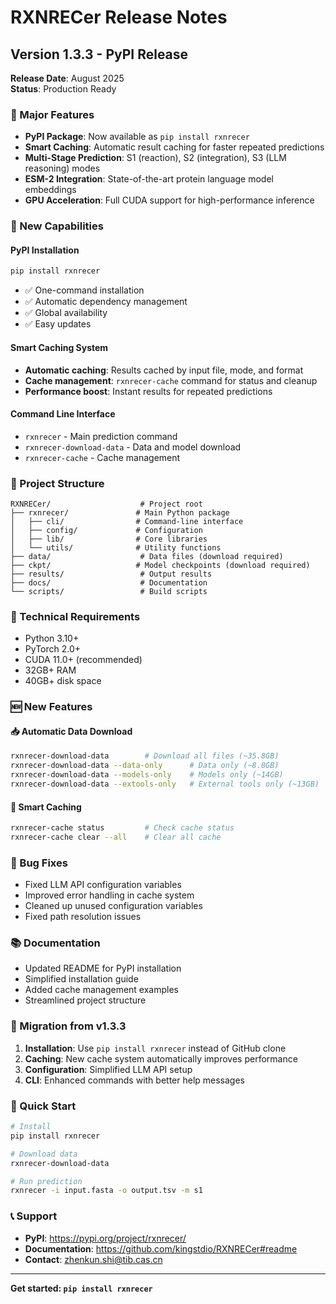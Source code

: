 # RXNRECer Release Notes

## Version 1.3.3 - PyPI Release

**Release Date**: August 2025  
**Status**: Production Ready

### 🎉 Major Features

- **PyPI Package**: Now available as `pip install rxnrecer`
- **Smart Caching**: Automatic result caching for faster repeated predictions
- **Multi-Stage Prediction**: S1 (reaction), S2 (integration), S3 (LLM reasoning) modes
- **ESM-2 Integration**: State-of-the-art protein language model embeddings
- **GPU Acceleration**: Full CUDA support for high-performance inference

### 🚀 New Capabilities

#### PyPI Installation
```bash
pip install rxnrecer
```
- ✅ One-command installation
- ✅ Automatic dependency management
- ✅ Global availability
- ✅ Easy updates

#### Smart Caching System
- **Automatic caching**: Results cached by input file, mode, and format
- **Cache management**: `rxnrecer-cache` command for status and cleanup
- **Performance boost**: Instant results for repeated predictions

#### Command Line Interface
- `rxnrecer` - Main prediction command
- `rxnrecer-download-data` - Data and model download
- `rxnrecer-cache` - Cache management

### 📁 Project Structure

```
RXNRECer/                    # Project root
├── rxnrecer/               # Main Python package
│   ├── cli/                # Command-line interface
│   ├── config/             # Configuration
│   ├── lib/                # Core libraries
│   └── utils/              # Utility functions
├── data/                    # Data files (download required)
├── ckpt/                   # Model checkpoints (download required)
├── results/                 # Output results
├── docs/                    # Documentation
└── scripts/                 # Build scripts
```

### 🔧 Technical Requirements

- Python 3.10+
- PyTorch 2.0+
- CUDA 11.0+ (recommended)
- 32GB+ RAM
- 40GB+ disk space

### 🆕 New Features

#### 📥 Automatic Data Download
```bash
rxnrecer-download-data        # Download all files (~35.8GB)
rxnrecer-download-data --data-only      # Data only (~8.8GB)
rxnrecer-download-data --models-only    # Models only (~14GB)
rxnrecer-download-data --extools-only   # External tools only (~13GB)
```

#### 💾 Smart Caching
```bash
rxnrecer-cache status         # Check cache status
rxnrecer-cache clear --all    # Clear all cache
```

### 🐛 Bug Fixes

- Fixed LLM API configuration variables
- Improved error handling in cache system
- Cleaned up unused configuration variables
- Fixed path resolution issues

### 📚 Documentation

- Updated README for PyPI installation
- Simplified installation guide
- Added cache management examples
- Streamlined project structure

### 🔄 Migration from v1.3.3

1. **Installation**: Use `pip install rxnrecer` instead of GitHub clone
2. **Caching**: New cache system automatically improves performance
3. **Configuration**: Simplified LLM API setup
4. **CLI**: Enhanced commands with better help messages

### 🚀 Quick Start

```bash
# Install
pip install rxnrecer

# Download data
rxnrecer-download-data

# Run prediction
rxnrecer -i input.fasta -o output.tsv -m s1
```

### 📞 Support

- **PyPI**: https://pypi.org/project/rxnrecer/
- **Documentation**: https://github.com/kingstdio/RXNRECer#readme
- **Contact**: zhenkun.shi@tib.cas.cn

---

**Get started: `pip install rxnrecer`**
